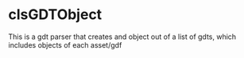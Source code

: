 # clsGDTObject
This is a gdt parser that creates and object out of a list of gdts, which includes objects of each asset/gdf

